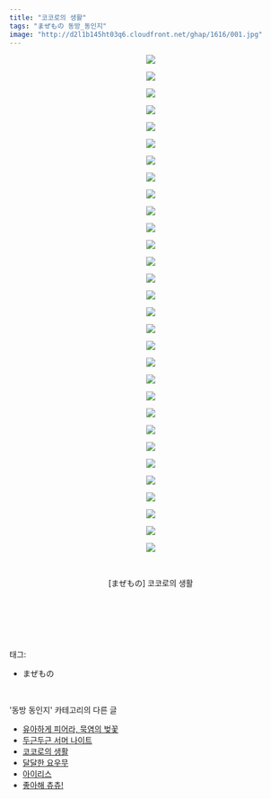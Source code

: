 ```yaml
---
title: "코코로의 생활"
tags: "まぜもの 동방_동인지"
image: "http://d2l1b145ht03q6.cloudfront.net/ghap/1616/001.jpg"
---
```

<div class="article">
<p style="text-align: center; clear: none; float: none;"><img src="{{ site.imgserver1 }}/ghap/1616/001.jpg"/></p>
<p style="text-align: center; clear: none; float: none;"><img src="{{ site.imgserver1 }}/ghap/1616/002.jpg"/></p>
<p style="text-align: center; clear: none; float: none;"><img src="{{ site.imgserver1 }}/ghap/1616/003.jpg"/></p>
<p style="text-align: center; clear: none; float: none;"><img src="{{ site.imgserver1 }}/ghap/1616/004.jpg"/></p>
<p style="text-align: center; clear: none; float: none;"><img src="{{ site.imgserver1 }}/ghap/1616/005.jpg"/></p>
<p style="text-align: center; clear: none; float: none;"><img src="{{ site.imgserver1 }}/ghap/1616/006.jpg"/></p>
<p style="text-align: center; clear: none; float: none;"><img src="{{ site.imgserver1 }}/ghap/1616/007.jpg"/></p>
<p style="text-align: center; clear: none; float: none;"><img src="{{ site.imgserver1 }}/ghap/1616/008.jpg"/></p>
<p style="text-align: center; clear: none; float: none;"><img src="{{ site.imgserver1 }}/ghap/1616/009.jpg"/></p>
<p style="text-align: center; clear: none; float: none;"><img src="{{ site.imgserver1 }}/ghap/1616/010.jpg"/></p>
<p style="text-align: center; clear: none; float: none;"><img src="{{ site.imgserver1 }}/ghap/1616/011.jpg"/></p>
<p style="text-align: center; clear: none; float: none;"><img src="{{ site.imgserver1 }}/ghap/1616/012.jpg"/></p>
<p style="text-align: center; clear: none; float: none;"><img src="{{ site.imgserver1 }}/ghap/1616/013.jpg"/></p>
<p style="text-align: center; clear: none; float: none;"><img src="{{ site.imgserver1 }}/ghap/1616/014.jpg"/></p>
<p style="text-align: center; clear: none; float: none;"><img src="{{ site.imgserver1 }}/ghap/1616/015.jpg"/></p>
<p style="text-align: center; clear: none; float: none;"><img src="{{ site.imgserver1 }}/ghap/1616/016.jpg"/></p>
<p style="text-align: center; clear: none; float: none;"><img src="{{ site.imgserver1 }}/ghap/1616/017.jpg"/></p>
<p style="text-align: center; clear: none; float: none;"><img src="{{ site.imgserver1 }}/ghap/1616/018.jpg"/></p>
<p style="text-align: center; clear: none; float: none;"><img src="{{ site.imgserver1 }}/ghap/1616/019.jpg"/></p>
<p style="text-align: center; clear: none; float: none;"><img src="{{ site.imgserver1 }}/ghap/1616/020.jpg"/></p>
<p style="text-align: center; clear: none; float: none;"><img src="{{ site.imgserver1 }}/ghap/1616/021.jpg"/></p>
<p style="text-align: center; clear: none; float: none;"><img src="{{ site.imgserver1 }}/ghap/1616/022.jpg"/></p>
<p style="text-align: center; clear: none; float: none;"><img src="{{ site.imgserver1 }}/ghap/1616/023.jpg"/></p>
<p style="text-align: center; clear: none; float: none;"><img src="{{ site.imgserver1 }}/ghap/1616/024.jpg"/></p>
<p style="text-align: center; clear: none; float: none;"><img src="{{ site.imgserver1 }}/ghap/1616/025.jpg"/></p>
<p style="text-align: center; clear: none; float: none;"><img src="{{ site.imgserver1 }}/ghap/1616/026.jpg"/></p>
<p style="text-align: center; clear: none; float: none;"><img src="{{ site.imgserver1 }}/ghap/1616/027.jpg"/></p>
<p style="text-align: center; clear: none; float: none;"><img src="{{ site.imgserver1 }}/ghap/1616/028.jpg"/></p>
<p style="text-align: center; clear: none; float: none;"><img src="{{ site.imgserver1 }}/ghap/1616/029.jpg"/></p>
<p style="text-align: center; clear: none; float: none;"><img src="{{ site.imgserver1 }}/ghap/1616/030.jpg"/></p>
<p style="text-align: center; clear: none; float: none;"><br/></p>
<p style="text-align: center; clear: none; float: none;">[まぜもの] 코코로의 생활</p>
<p style="text-align: center; clear: none; float: none;"><br/></p>
<p style="text-align: center; clear: none; float: none;"><br/></p>
</div><br/>
<div class="tagTrail">
<p>태그: </p>
<ul>
<li>まぜもの</li>
</ul>
</div><br/>
<div class="another">
<p>'동방 동인지' 카테고리의 다른 글</p>
<ul>
<li><a href="/ghap_1618">유아하게 피어라, 묵염의 벚꽃</a></li>
<li><a href="/ghap_1617">두근두근 서머 나이트</a></li>
<li><a href="/ghap_1616">코코로의 생활</a></li>
<li><a href="/ghap_1615">달달한 요우무</a></li>
<li><a href="/ghap_1614">아이리스</a></li>
<li><a href="/ghap_1613">좋아해 츄츄!</a></li>
</ul>
</div><br/>
<div class="cb_module cb_fluid">
<div class="cb_wrt cb_profile">
</div><!-- commentList close -->
</div><br/>
